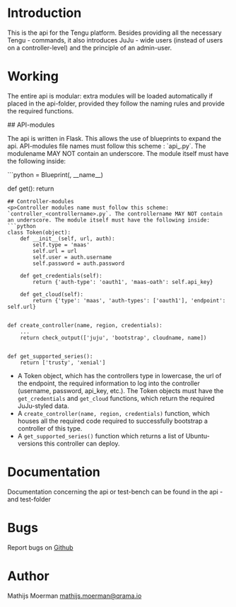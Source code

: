 # Introduction
<p>This is the api for the Tengu platform. Besides providing all the necessary Tengu - commands, it also introduces
JuJu - wide users (instead of users on a controller-level) and the principle of an admin-user.</p>

# Working
<p>The entire api is modular: extra modules will be loaded automatically if placed in the api-folder, provided they
follow the naming rules and provide the required functions.</p>
## API-modules
<p>The api is written in Flask. This allows the use of blueprints to expand the api. API-modules file names must follow
this scheme : `api_<modulename>.py`. The modulename MAY NOT contain an underscore. The module itself must have the following
inside:</p>
```python
<MODULENAME> = Blueprint(<modulename>, __name__)


def get():
    return <MODULENAME>
```
## Controller-modules
<p>Controller modules name must follow this scheme: `controller_<controllername>.py`. The controllername MAY NOT contain
an underscore. The module itself must have the following inside:
```python
class Token(object):
    def __init__(self, url, auth):
        self.type = 'maas'
        self.url = url
        self.user = auth.username
        self.password = auth.password

    def get_credentials(self):
        return {'auth-type': 'oauth1', 'maas-oath': self.api_key}

    def get_cloud(self):
        return {'type': 'maas', 'auth-types': ['oauth1'], 'endpoint': self.url}


def create_controller(name, region, credentials):
    ...
    return check_output(['juju', 'bootstrap', cloudname, name])


def get_supported_series():
    return ['trusty', 'xenial']
```
* A Token object, which has the controllers type in lowercase, the url of the endpoint, the required information to log into the controller (username, password, api_key, etc.). The Token objects must have the `get_credentials` and `get_cloud`
functions, which return the required JuJu-styled data.
* A `create_controller(name, region, credentials)` function, which houses all the required code required to successfully bootstrap a controller of this type.
* A `get_supported_series()` function which returns a list of Ubuntu-versions this controller can deploy.
# Documentation
Documentation concerning the api or test-bench can be found in the api - and test-folder
# Bugs
Report bugs on <a href="https://github.com/IBCNServices/tengu-charms/issues">Github</a>
# Author
Mathijs Moerman <a href="mailto:mathijs.moerman@qrama.io">mathijs.moerman@qrama.io</a>
